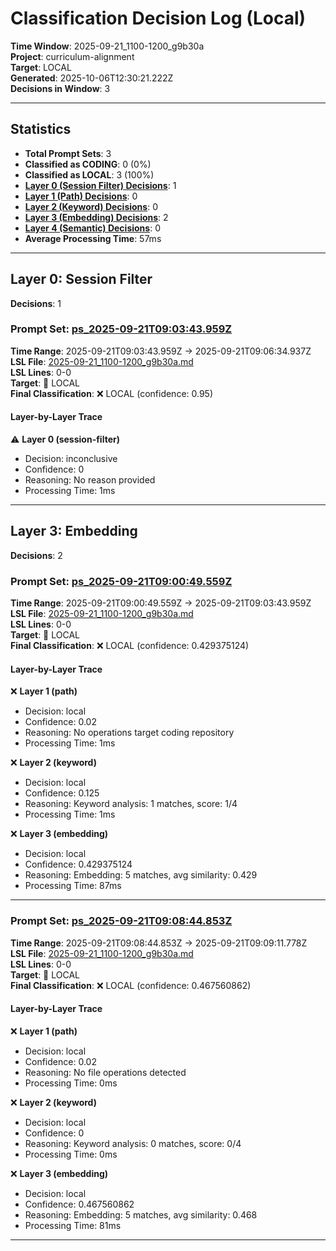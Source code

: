 # Classification Decision Log (Local)

**Time Window**: 2025-09-21_1100-1200_g9b30a<br>
**Project**: curriculum-alignment<br>
**Target**: LOCAL<br>
**Generated**: 2025-10-06T12:30:21.222Z<br>
**Decisions in Window**: 3

---

## Statistics

- **Total Prompt Sets**: 3
- **Classified as CODING**: 0 (0%)
- **Classified as LOCAL**: 3 (100%)
- **[Layer 0 (Session Filter) Decisions](#layer-0-session-filter)**: 1
- **[Layer 1 (Path) Decisions](#layer-1-path)**: 0
- **[Layer 2 (Keyword) Decisions](#layer-2-keyword)**: 0
- **[Layer 3 (Embedding) Decisions](#layer-3-embedding)**: 2
- **[Layer 4 (Semantic) Decisions](#layer-4-semantic)**: 0
- **Average Processing Time**: 57ms

---

## Layer 0: Session Filter

**Decisions**: 1

### Prompt Set: [ps_2025-09-21T09:03:43.959Z](../../history/2025-09-21_1100-1200_g9b30a.md#ps_2025-09-21T09:03:43.959Z)

**Time Range**: 2025-09-21T09:03:43.959Z → 2025-09-21T09:06:34.937Z<br>
**LSL File**: [2025-09-21_1100-1200_g9b30a.md](../../history/2025-09-21_1100-1200_g9b30a.md#ps_2025-09-21T09:03:43.959Z)<br>
**LSL Lines**: 0-0<br>
**Target**: 📍 LOCAL<br>
**Final Classification**: ❌ LOCAL (confidence: 0.95)

#### Layer-by-Layer Trace

⚠️ **Layer 0 (session-filter)**
- Decision: inconclusive
- Confidence: 0
- Reasoning: No reason provided
- Processing Time: 1ms

---

## Layer 3: Embedding

**Decisions**: 2

### Prompt Set: [ps_2025-09-21T09:00:49.559Z](../../history/2025-09-21_1100-1200_g9b30a.md#ps_2025-09-21T09:00:49.559Z)

**Time Range**: 2025-09-21T09:00:49.559Z → 2025-09-21T09:03:43.959Z<br>
**LSL File**: [2025-09-21_1100-1200_g9b30a.md](../../history/2025-09-21_1100-1200_g9b30a.md#ps_2025-09-21T09:00:49.559Z)<br>
**LSL Lines**: 0-0<br>
**Target**: 📍 LOCAL<br>
**Final Classification**: ❌ LOCAL (confidence: 0.429375124)

#### Layer-by-Layer Trace

❌ **Layer 1 (path)**
- Decision: local
- Confidence: 0.02
- Reasoning: No operations target coding repository
- Processing Time: 1ms

❌ **Layer 2 (keyword)**
- Decision: local
- Confidence: 0.125
- Reasoning: Keyword analysis: 1 matches, score: 1/4
- Processing Time: 1ms

❌ **Layer 3 (embedding)**
- Decision: local
- Confidence: 0.429375124
- Reasoning: Embedding: 5 matches, avg similarity: 0.429
- Processing Time: 87ms

---

### Prompt Set: [ps_2025-09-21T09:08:44.853Z](../../history/2025-09-21_1100-1200_g9b30a.md#ps_2025-09-21T09:08:44.853Z)

**Time Range**: 2025-09-21T09:08:44.853Z → 2025-09-21T09:09:11.778Z<br>
**LSL File**: [2025-09-21_1100-1200_g9b30a.md](../../history/2025-09-21_1100-1200_g9b30a.md#ps_2025-09-21T09:08:44.853Z)<br>
**LSL Lines**: 0-0<br>
**Target**: 📍 LOCAL<br>
**Final Classification**: ❌ LOCAL (confidence: 0.467560862)

#### Layer-by-Layer Trace

❌ **Layer 1 (path)**
- Decision: local
- Confidence: 0.02
- Reasoning: No file operations detected
- Processing Time: 0ms

❌ **Layer 2 (keyword)**
- Decision: local
- Confidence: 0
- Reasoning: Keyword analysis: 0 matches, score: 0/4
- Processing Time: 0ms

❌ **Layer 3 (embedding)**
- Decision: local
- Confidence: 0.467560862
- Reasoning: Embedding: 5 matches, avg similarity: 0.468
- Processing Time: 81ms

---

